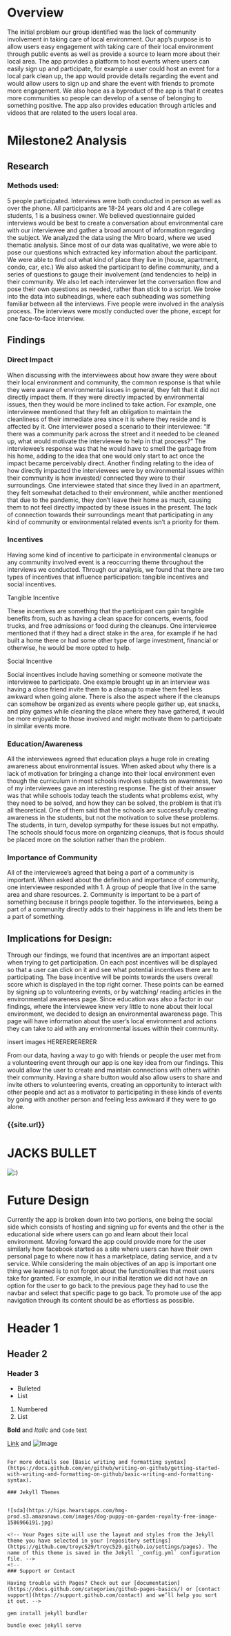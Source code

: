 

# Overview

The initial problem our group identified was the lack of community involvement in taking care of local environment. Our app’s purpose is to allow users easy engagement with taking care of their local environment through public events as well as provide a source to learn more about their local area. The app provides a platform to host events where users can easily sign up and participate, for example a user could host an event for a local park clean up, the app would provide details regarding the event and would allow users to sign up and share the event with friends to promote more engagement. We also hope as a byproduct of the app is that it creates more communities so people can develop of a sense of belonging to something positive. The app also provides education through articles and videos that are related to the users local area.

# Milestone2 Analysis

## Research

### Methods used: 
5 people participated. Interviews were both conducted in person as well as over the phone. All participants are 18-24 years old and 4 are college students, 1 is a business owner. We believed questionnaire guided interviews would be best to create a conversation about environmental care with our interviewee and gather a broad amount of information regarding the subject. 
We analyzed the data using the Miro board, where we used thematic analysis. Since most of our data was qualitative, we were able to pose our questions which extracted key information about the participant. We were able to find out what kind of place they live in (house, apartment, condo, car, etc.) We also asked the participant to define community, and a series of questions to gauge their involvement (and tendencies to help) in their community. We also let each interviewer let the conversation flow and pose their own questions as needed, rather than stick to a script. 
We broke into the data into subheadings, where each subheading was something familiar between all the interviews. Five people were involved in the analysis process. The interviews were mostly conducted over the phone, except for one face-to-face interview. 


## Findings

### Direct Impact

When discussing with the interviewees about how aware they were about their local environment and community, the common response is that while they were aware of environmental issues in general, they felt that it did not directly impact them. If they were directly impacted by environmental issues, then they would be more inclined to take action. For example, one interviewee mentioned that they felt an obligation to maintain the cleanliness of their immediate area since it is where they reside and is affected by it. One interviewer posed a scenario to their interviewee: “If there was a community park across the street and it needed to be cleaned up, what would motivate the interviewee to help in that process?” The interviewee’s response was that he would have to smell the garbage from his home, adding to the idea that one would only start to act once the impact became perceivably direct.
Another finding relating to the idea of how directly impacted the interviewees were by environmental issues within their community is how invested/ connected they were to their surroundings. One interviewee stated that since they lived in an apartment, they felt somewhat detached to their environment, while another mentioned that due to the pandemic, they don’t leave their home as much, causing them to not feel directly impacted by these issues in the present. The lack of connection towards their surroundings meant that participating in any kind of community or environmental related events isn’t a priority for them. 

### Incentives

Having some kind of incentive to participate in environmental cleanups or any community involved event is a reoccurring theme throughout the interviews we conducted. Through our analysis, we found that there are two types of incentives that influence participation: tangible incentives and social incentives. 

Tangible Incentive

These incentives are something that the participant can gain tangible benefits from, such as having a clean space for concerts, events, food trucks, and free admissions or food during the cleanups. One interviewee mentioned that if they had a direct stake in the area, for example if he had built a home there or had some other type of large investment, financial or otherwise, he would be more opted to help.   

Social Incentive

Social incentives include having something or someone motivate the interviewee to participate. One example brought up in an interview was having a close friend invite them to a cleanup to make them feel less awkward when going alone. There is also the aspect where if the cleanups can somehow be organized as events where people gather up, eat snacks, and play games while cleaning the place where they have gathered, it would be more enjoyable to those involved and might motivate them to participate in similar events more.   

### Education/Awareness

All the interviewees agreed that education plays a huge role in creating awareness about environmental issues. When asked about why there is a lack of motivation for bringing a change into their local environment even though the curriculum in most schools involves subjects on awareness, two of my interviewees gave an interesting response. The gist of their answer was that while schools today teach the students what problems exist, why they need to be solved, and how they can be solved, the problem is that it’s all theoretical. One of them said that the schools are successfully creating awareness in the students, but not the motivation to solve these problems. The students, in turn, develop sympathy for these issues but not empathy. The schools should focus more on organizing cleanups, that is focus should be placed more on the solution rather than the problem.

### Importance of Community

All of the interviewee’s agreed that being a part of a community is important. When asked about the definition and importance of community, one interviewee responded with 1. A group of people that live in the same area and share resources. 2. Community is important to be a part of something because it brings people together. To the interviewees, being a part of a community directly adds to their happiness in life and lets them be a part of something.

## Implications for Design:
Through our findings, we found that incentives are an important aspect when trying to get participation. On each post incentives will be displayed so that a user can click on it and see what potential incentives there are to participating. The base incentive will be points towards the users overall score which is displayed in the top right corner. These points can be earned by signing up to volunteering events, or by watching/ reading articles in the environmental awareness page. Since education was also a factor in our findings, where the interviewee knew very little to none about their local environment, we decided to design an environmental awareness page. This page will have information about the user’s local environment and actions they can take to aid with any environmental issues within their community.
   
insert images HERERERERERER



From our data, having a way to go with friends or people the user met from a volunteering event through our app is one key idea from our findings. This would allow the user to create and maintain connections with others within their community. Having a share button would also allow users to share and invite others to volunteering events, creating an opportunity to interact with other people and act as a motivator to participating in these kinds of events by going with another person and feeling less awkward if they were to go alone.


### {{site.url}}

# JACKS BULLET 

![:)]({{site.url}}/assets/img/dog-puppy-on-garden-royalty-free-image-1586966191.jpg)


# Future Design

Currently the app is broken down into two portions, one being the social side which consists of hosting and signing up for events and the other is the educational side where users can go and learn about their local environment. Moving forward the app could provide more for the user similarly how facebook started as a site where users can have their own personal page to where now it has a marketplace, dating service, and a tv service. While considering the main objectives of an app is important one thing we learned is to not forgot about the functionalities that most users take for granted. For example, in our initial iteration we did not have an option for the user to go back to the previous page they had to use the navbar and select that specific page to go back. To promote use of the app navigation through its content should be as effortless as possible.

# Header 1
## Header 2
### Header 3

- Bulleted
- List

1. Numbered
2. List

**Bold** and _Italic_ and `Code` text

[Link](url) and ![Image](src)
```

For more details see [Basic writing and formatting syntax](https://docs.github.com/en/github/writing-on-github/getting-started-with-writing-and-formatting-on-github/basic-writing-and-formatting-syntax).

### Jekyll Themes


![sda](https://hips.hearstapps.com/hmg-prod.s3.amazonaws.com/images/dog-puppy-on-garden-royalty-free-image-1586966191.jpg)

<!-- Your Pages site will use the layout and styles from the Jekyll theme you have selected in your [repository settings](https://github.com/troyc529/troyc529.github.io/settings/pages). The name of this theme is saved in the Jekyll `_config.yml` configuration file. -->
<!-- 
### Support or Contact

Having trouble with Pages? Check out our [documentation](https://docs.github.com/categories/github-pages-basics/) or [contact support](https://support.github.com/contact) and we’ll help you sort it out. --> 

gem install jekyll bundler

bundle exec jekyll serve